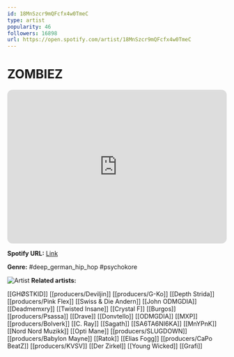 ```yaml
---
id: 18MnSzcr9mQFcfx4w0TmeC
type: artist
popularity: 46
followers: 16898
url: https://open.spotify.com/artist/18MnSzcr9mQFcfx4w0TmeC
---
```

# ZOMBIEZ

<iframe style="border-radius:12px" src="https://open.spotify.com/embed/artist/18MnSzcr9mQFcfx4w0TmeC" width="100%" height="352" frameBorder="0" allowfullscreen="" allow="autoplay; clipboard-write; encrypted-media; fullscreen; picture-in-picture" loading="lazy"></iframe>

**Spotify URL:** [Link](https://open.spotify.com/artist/18MnSzcr9mQFcfx4w0TmeC)

**Genre:**  #deep_german_hip_hop #psychokore

![Artist](https://i.scdn.co/image/ab6761610000e5ebcfdeeeb45237b3437a854570)
**Related artists:**

[[GHØSTKID]]
[[producers/Deviljin]]
[[producers/G-Ko]]
[[Depth Strida]]
[[producers/Pink Flex]]
[[Swiss & Die Andern]]
[[John ODMGDIA]]
[[Deadmemxry]]
[[Twisted Insane]]
[[Crystal F]]
[[Burgos]]
[[producers/Psassa]]
[[Drave]]
[[Donvtello]]
[[ODMGDIA]]
[[MXP]]
[[producers/Bolverk]]
[[C. Ray]]
[[Sagath]]
[[SA6TA6NI6KA]]
[[MnYPnK]]
[[Nord Nord Muzikk]]
[[Opti Mane]]
[[producers/SLUGDOWN]]
[[producers/Babylon Mayne]]
[[Ratok]]
[[Elias Fogg]]
[[producers/CaPo BeatZ]]
[[producers/KVSV]]
[[Der Zirkel]]
[[Young Wicked]]
[[Grafi]]
